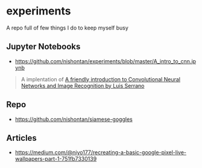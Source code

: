 # experiments
A repo full of few things I do to keep myself busy

## Jupyter Notebooks
- https://github.com/nishontan/experiments/blob/master/A_intro_to_cnn.ipynb
> A implentation of [A friendly introduction to Convolutional Neural Networks and Image Recognition by  Luis Serrano](https://www.youtube.com/watch?v=2-Ol7ZB0MmU) 
 

## Repo
- https://github.com/nishontan/siamese-goggles

## Articles
- https://medium.com/@niyo177/recreating-a-basic-google-pixel-live-wallpapers-part-1-751fb7330139
